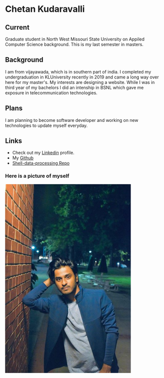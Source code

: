 # Chetan Kudaravalli

## Current
Graduate student in North West Missouri State University on Appiled Computer Science background. This is my last semester in masters.

## Background
I am from vijayawada, which is in southern part of india. I completed my undergraduation in KLUniversity recently in 2019 and came a long way over here for my master's. My interests are designing a website. While I was in third year of my bachelors I did an intenship in BSNL which gave me exposure in telecommunication technologies.
## Plans
I am planning to become software developer and working on new technologies to update myself everyday.
## Links
* Check out my [Linkedin](https://www.linkedin.com/in/chetan-kudaravalli-584624120/) profile.
* My [Github](https://github.com/chetankudaravalli16)
* [Shell-data-processing Repo](https://github.com/chetankudaravalli16/shell-data-processing)

### Here is a picture of myself
![This is my picture](dp.jpeg)
